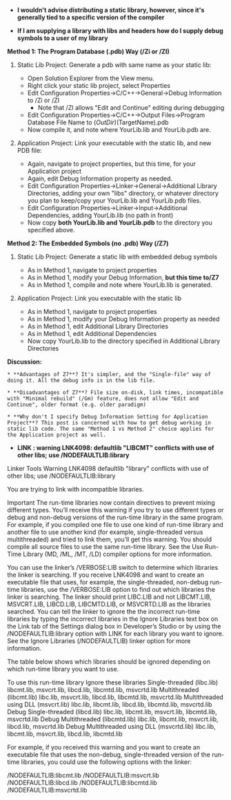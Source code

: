 * **I wouldn't advise distributing a static library, however, since it's generally tied to a specific version of the compiler**




* **If I am supplying a library with libs and headers how do I supply debug symbols to a user of my library**

**Method 1: The Program Database (.pdb) Way (/Zi or /ZI)**

1. Static Lib Project: Generate a pdb with same name as your static lib:

    - Open Solution Explorer from the View menu.
    - Right click your static lib project, select Properties
    - Edit Configuration Properties->C/C++->General->Debug Information to /Zi or /ZI
        - Note that /ZI allows "Edit and Continue" editing during debugging
    - Edit Configuration Properties->C/C++->Output Files->Program Database File Name to $(OutDir)$(TargetName).pdb
    - Now compile it, and note where YourLib.lib and YourLib.pdb are.

2. Application Project: Link your executable with the static lib, and new PDB file:

    - Again, navigate to project properties, but this time, for your Application project
    - Again, edit Debug Information property as needed.
    - Edit Configuration Properties->Linker->General->Additional Library Directories, adding your own "libs" directory, or whatever directory you plan to keep/copy your YourLib.lib and YourLib.pdb files.
    - Edit Configuration Properties->Linker->Input->Additional Dependencies, adding YourLib.lib (no path in front)
    - Now copy **both YourLib.lib and YourLib.pdb** to the directory you specified above.

**Method 2: The Embedded Symbols (no .pdb) Way (/Z7)**

1. Static Lib Project: Generate a static lib with embedded debug symbols

    - As in Method 1, navigate to project properties
    - As in Method 1, modify your Debug Information, **but this time to/Z7**
    - As in Method 1, compile and note where YourLib.lib is generated.

2. Application Project: Link you executable with the static lib

    - As in Method 1, navigate to project properties
    - As in Method 1, modify your Debug Information property as needed
    - As in Method 1, edit Additional Library Directories
    - As in Method 1, edit Additional Dependencies
    - Now copy YourLib.lib to the directory specified in Additional Library Directories
    
**Discussion:**

    * **Advantages of Z7**? It's simpler, and the "Single-file" way of doing it. All the debug info is in the lib file.

    * **Disadvantages of Z7**? File size on-disk, link times, incompatible with "Minimal rebuild" (/Gm) feature, does not allow "Edit and Continue", older format (e.g. older paradigm)

    * **Why don't I specify Debug Information Setting for Application Project**? This post is concerned with how to get debug working in static lib code. The same "Method 1 vs Method 2" choice applies for the Application project as well.




* **LINK : warning LNK4098: defaultlib "LIBCMT" conflicts with use of other libs; use /NODEFAULTLIB:library**

Linker Tools Warning LNK4098
defaultlib "library" conflicts with use of other libs; use /NODEFAULTLIB:library

You are trying to link with incompatible libraries.

Important   The run-time libraries now contain directives to prevent mixing different types. You’ll receive this warning if you try to use different types or debug and non-debug versions of the run-time library in the same program. For example, if you compiled one file to use one kind of run-time library and another file to use another kind (for example, single-threaded versus multithreaded) and tried to link them, you’ll get this warning. You should compile all source files to use the same run-time library. See the Use Run-Time Library (MD, /ML, /MT, /LD) compiler options for more information. 

You can use the linker’s /VERBOSE:LIB switch to determine which libraries the linker is searching. If you receive LNK4098 and want to create an executable file that uses, for example, the single-threaded, non-debug run-time libraries, use the /VERBOSE:LIB option to find out which libraries the linker is searching. The linker should print LIBC.LIB and not LIBCMT.LIB, MSVCRT.LIB, LIBCD.LIB, LIBCMTD.LIB, or MSVCRTD.LIB as the libraries searched. You can tell the linker to ignore the the incorrect run-time libraries by typing the incorrect libraries in the Ignore Libraries text box on the Link tab of the Settings dialog box in Developer’s Studio or by using the /NODEFAULTLIB:library option with LINK for each library you want to ignore. See the Ignore Libraries (/NODEFAULTLIB) linker option for more information.

The table below shows which libraries should be ignored depending on which run-time library you want to use.

To use this run-time library Ignore these libraries 
Single-threaded (libc.lib) libcmt.lib, msvcrt.lib, libcd.lib, libcmtd.lib, msvcrtd.lib 
Multithreaded (libcmt.lib) libc.lib, msvcrt.lib, libcd.lib, libcmtd.lib, msvcrtd.lib 
Multithreaded using DLL (msvcrt.lib) libc.lib, libcmt.lib, libcd.lib, libcmtd.lib, msvcrtd.lib 
Debug Single-threaded (libcd.lib) libc.lib, libcmt.lib, msvcrt.lib, libcmtd.lib, msvcrtd.lib 
Debug Multithreaded (libcmtd.lib) libc.lib, libcmt.lib, msvcrt.lib, libcd.lib, msvcrtd.lib 
Debug Multithreaded using DLL (msvcrtd.lib) libc.lib, libcmt.lib, msvcrt.lib, libcd.lib, libcmtd.lib 


For example, if you received this warning and you want to create an executable file that uses the non-debug, single-threaded version of the run-time libraries, you could use the following options with the linker:

/NODEFAULTLIB:libcmt.lib /NODEFAULTLIB:msvcrt.lib /NODEFAULTLIB:libcd.lib /NODEFAULTLIB:libcmtd.lib /NODEFAULTLIB:msvcrtd.lib


